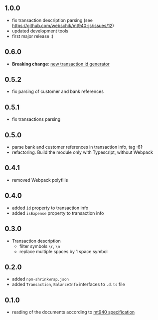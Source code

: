 ## 1.0.0

-   fix transaction description parsing (see https://github.com/webschik/mt940-js/issues/12)
-   updated development tools
-   first major release :)

## 0.6.0

-   **Breaking change**: [new transaction id generator](README.md#readoptions)

## 0.5.2

-   fix parsing of customer and bank references

## 0.5.1

-   fix transactions parsing

## 0.5.0

-   parse bank and customer references in transaction info, tag :61:
-   refactoring. Build the module only with Typescript, without Webpack

## 0.4.1

-   removed Webpack polyfills

## 0.4.0

-   added `id` property to transaction info
-   added `isExpense` property to transaction info

## 0.3.0

-   Transaction description
    -   filter symbols `\r`, `\n`
    -   replace multiple spaces by 1 space symbol

## 0.2.0

-   added `npm-shrinkwrap.json`
-   added `Transaction`, `BalanceInfo` interfaces to `.d.ts` file

## 0.1.0

-   reading of the documents according to [mt940 specification](README.md#mt940-specification)
